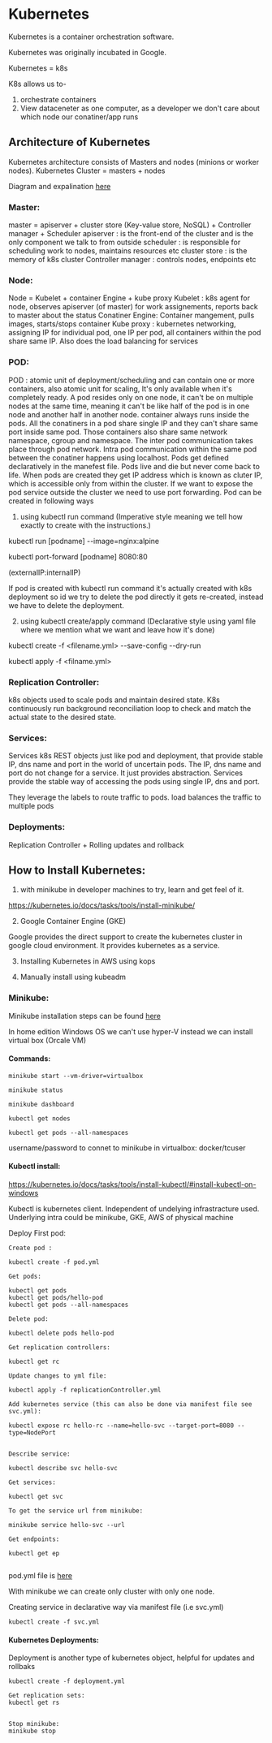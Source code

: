 # Kubernetes

Kubernetes is a container orchestration software.

Kubernetes was originally incubated in Google.

Kubernetes = k8s

K8s allows us to-
1. orchestrate containers
2. View dataceneter as one computer, as a developer we don't care about which node our conatiner/app runs


## Architecture of Kubernetes

Kubernetes architecture consists of Masters and nodes (minions or worker nodes).
Kubernetes Cluster = masters + nodes

Diagram and expalination [here](https://phoenixnap.com/kb/understanding-kubernetes-architecture-diagrams)


### Master:
master = apiserver + cluster store (Key-value store, NoSQL) + Controller manager + Scheduler 
apiserver : is the front-end of the cluster and is the only component we talk to from outside
scheduler : is responsible for scheduling work to nodes, maintains resources etc
cluster store : is the memory of k8s cluster
Controller manager : controls nodes, endpoints etc

### Node:
Node = Kubelet + container Engine + kube proxy
Kubelet : k8s agent for node, observes apiserver (of master) for work assignements, reports back to master about the status
Conatiner Engine: Container mangement, pulls images, starts/stops container
Kube proxy : kubernetes networking, assigning IP for individual pod, one IP per pod, all containers within the pod share same IP.
			Also does the load balancing for services

### POD:
POD : atomic unit of deployment/scheduling and can contain one or more containers, also atomic unit for scaling,
It's only available when it's completely ready.
A pod resides only on one node, it can't be on multiple nodes at the same time, meaning it can't be like half of the pod is in one node and another half in another node. 
container always runs inside the pods.
All the conatiners in a pod share single IP and they can't share same port inside same pod. Those containers also share same network namespace, cgroup and namespace.
The inter pod communication takes place through pod network.
Intra pod communication within the same pod between the conatiner happens using localhost.
Pods get defined declaratively in the manefest file.
Pods live and die but never come back to life.
When pods are created they get IP address which is known as cluter IP, which is accessible only from within the cluster. If we want to expose the pod service outside the cluster we need to use port forwarding.
Pod can be created in following ways

1. using kubectl run command (Imperative style meaning we tell how exactly to create with the instructions.)

kubectl run [podname] --image=nginx:alpine

kubectl port-forward [podname] 8080:80

(externalIP:internalIP)

If pod is created with kubectl run command it's actually created with k8s deployment so id we try to delete the pod directly it gets re-created, instead we have to delete the deployment.

2. using kubectl create/apply command (Declarative style using yaml file where we mention what we want and leave how it's done)

kubectl create -f <filename.yml> --save-config --dry-run

kubectl apply -f <filname.yml>



### Replication Controller:
k8s objects used to scale pods and maintain desired state.
K8s continuously run background reconciliation loop to check and match the actual state to the desired state.

### Services:
Services k8s REST objects just like pod and deployment, that provide stable IP, dns name and port in the world of uncertain pods. 
The IP, dns name and port do not change for a service.
It just provides abstraction. Services provide the stable way of accessing the pods using single IP, dns and port.

They leverage the labels to route traffic to pods.
load balances the traffic to multiple pods

### Deployments:
Replication Controller + Rolling updates and rollback

## How to Install Kubernetes:

1. with minikube in developer machines to try, learn and get feel of it.

https://kubernetes.io/docs/tasks/tools/install-minikube/

2. Google Container Engine (GKE)

Google provides the direct support to create the kubernetes cluster in google cloud environment. It provides kubernetes as a service.

3. Installing Kubernetes in AWS using kops

4. Manually install using kubeadm


### Minikube:

Minikube installation steps can be found [here](https://kubernetes.io/docs/tasks/tools/install-minikube/)

In home edition Windows OS we can't use hyper-V instead we can install virtual box (Orcale VM)

####  Commands:
```
minikube start --vm-driver=virtualbox

minikube status

minikube dashboard

kubectl get nodes

kubectl get pods --all-namespaces
```

username/password to connet to minikube in virtualbox: docker/tcuser

#### Kubectl install:

https://kubernetes.io/docs/tasks/tools/install-kubectl/#install-kubectl-on-windows

Kubectl is kubernetes client. Independent of undelying infrastracture used. Underlying intra could be minikube, GKE, AWS of physical machine


Deploy First pod:

```
Create pod :

kubectl create -f pod.yml

Get pods:

kubectl get pods
kubectl get pods/hello-pod
kubectl get pods --all-namespaces

Delete pod:

kubectl delete pods hello-pod

Get replication controllers:

kubectl get rc

Update changes to yml file:

kubectl apply -f replicationController.yml

Add kubernetes service (this can also be done via manifest file see svc.yml):

kubectl expose rc hello-rc --name=hello-svc --target-port=8080 --type=NodePort


Describe service:

kubectl describe svc hello-svc

Get services:

kubectl get svc

To get the service url from minikube:

minikube service hello-svc --url

Get endpoints:

kubectl get ep


```
pod.yml file is [here](https://github.com/goutamsh/kubernetes-learning/blob/master/pod_manifest/pod.yml)

With minikube we can create only cluster with only one node.

Creating service in declarative way via manifest file  (i.e svc.yml)
```
kubectl create -f svc.yml
```

#### Kubernetes Deployments:

Deployment is another type of kubernetes object, helpful for updates and rollbaks
```
kubectl create -f deployment.yml

Get replication sets:
kubectl get rs


Stop minikube:
minikube stop

```

